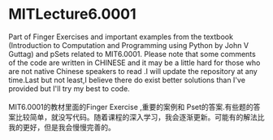 # MITLecture6.0001
Part of Finger Exercises and important examples from the textbook (Introduction to Computation and Programming using Python by John V Guttag)  and  pSets related to MIT6.0001.
Please note that some comments of the code are written in CHINESE and it may be a little hard  for those who are not native Chinese speakers to read .I will
update the repository at any time.Last but not least,I believe there do exist better solutions than I've provided but I'll try my best to code.
<br>
<br>
MIT6.0001的教材里面的Finger Exercise ,重要的案例和 Pset的答案.有些题的答案比较简单，就没写代码。随着课程的深入学习，我会逐渐更新。可能有的解法比我的更好，但是我会慢慢完善的。
